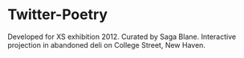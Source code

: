 Twitter-Poetry
==============
Developed for XS exhibition 2012. Curated by Saga Blane. Interactive projection in abandoned deli on College Street, New Haven.
